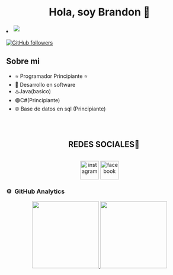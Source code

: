 <div align="center">
<h1 align="center">Hola, soy Brandon 👋</h1>
</div>


<li>
<a href="https://mail.google.com/mail/u/0/?pli=1#inbox" target="_blank">
<img src="https://img.shields.io/badge/gmail: bjavier.aranda12-%23EA4335.svg?style=for-the-badge&logo=gmail&logoColor=white" t=mail style="margin-bottom: 5px;" />
</a>
</li>

[![GitHub followers](https://img.shields.io/github/followers/xBRANDON1?style=social)](https://github.com/xBRANDON1)

## Sobre mi

- ⭐ Programador Principiante ⭐ 
- 📲 Desarrollo en software
- ♨️Java(basico)
- 🟣C#(Principiante)
- 🌐 Base de datos en sql (Principiante)
<br>


<div id="user-content-toc">
  <ul align="center">
    <summary><h2 style="display: inline-block">REDES SOCIALES🤝</h2></summary>
  </ul>
</div>

<!--icons and links-->
<p align="center">
<a href="https://www.instagram.com/bj.aranda/" target="blank"><img align="center" src="https://user-images.githubusercontent.com/88904952/234981169-2dd1e58f-4b7e-468c-8213-034ba62156c3.png" alt="instagram" height="50" width="50" /></a>
<a href="https://discord.com/channels/708558715430764565/708558715430764568" target="blank"><img align="center" src="https://user-images.githubusercontent.com/88904952/234982627-019fd336-6248-453c-9b05-97c13fd1d207.png" alt="facebook" height="50" width="50" /></a>

</p>

### ⚙️ &nbsp;GitHub Analytics

<p align="center">
<a href="https://github.com/xBRANDON1">
  <img height="180em" src="https://github-readme-stats-eight-theta.vercel.app/api?username=xBRANDON1&show_icons=true&theme=algolia&include_all_commits=true&count_private=true"/>
  <img height="180em" src="https://github-readme-stats-eight-theta.vercel.app/api/top-langs/?username=xBRANDON1&layout=compact&langs_count=8&theme=algolia"/>
</a>
</p>
